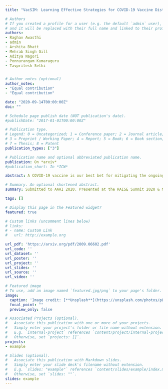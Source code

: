 ```yaml
---
title: "VacSIM: Learning Effective Strategies for COVID-19 Vaccine Distribution using Reinforcement Learning"

# Authors
# If you created a profile for a user (e.g. the default `admin` user), write the username (folder name) here 
# and it will be replaced with their full name and linked to their profile.
authors:
- Raghav Awasthi 
- admin
- Arshita Bhatt
- Mehrab Singh Gill
- Aditya Nagori
- Ponnurangam Kumaraguru
- Tavpritesh Sethi


# Author notes (optional)
author_notes:
- "Equal contribution"
- "Equal contribution"

date: "2020-09-14T00:00:00Z"
doi: ""

# Schedule page publish date (NOT publication's date).
#publishDate: "2017-01-01T00:00:00Z"

# Publication type.
# Legend: 0 = Uncategorized; 1 = Conference paper; 2 = Journal article;
# 3 = Preprint / Working Paper; 4 = Report; 5 = Book; 6 = Book section;
# 7 = Thesis; 8 = Patent
publication_types: ["3"]

# Publication name and optional abbreviated publication name.
publication: On *arxiv*
#publication_short: In *ICW*

abstract: A COVID-19 vaccine is our best bet for mitigating the ongoing onslaught of the pandemic. However, vaccine is also expected to be a limited resource. An optimal allocation strategy, especially in countries with access inequities and a temporal separation of hot-spots might be an effective way of halting the disease spread. We approach this problem by proposing a novel pipeline VacSIM that dovetails Actor-Critic using Kronecker-Factored Trust Region (ACKTR) model into a Contextual Bandits approach for optimizing the distribution of COVID-19 vaccine. Whereas the ACKTR model suggests better actions and rewards, Contextual Bandits allow online modifications that may need to be implemented on a day-to-day basis in the real world scenario. We evaluate this framework against a naive allocation approach of distributing vaccine proportional to the incidence of COVID-19 cases in five different States across India and demonstrate up to 100,000 additional lives potentially saved and a five-fold increase in the efficacy of limiting the spread over a period of 30 days through the VacSIM approach. We also propose novel evaluation strategies including a standard compartmental model based projections and a causality preserving evaluation of our model. Finally, we contribute a new Open-AI environment meant for the vaccine distribution scenario, and open-source VacSIM for wide testing and applications across the globe.

# Summary. An optional shortened abstract.
summary: Submitted to AAAI 2020. Presented at the RAISE Summit 2020 & MIT’s 'Vaccines For All' Conference.

tags: []

# Display this page in the Featured widget?
featured: true

# Custom links (uncomment lines below)
# links:
# - name: Custom Link
#   url: http://example.org

url_pdf: 'https://arxiv.org/pdf/2009.06602.pdf'
url_code: ''
url_dataset: ''
url_poster: ''
url_project: ''
url_slides: ''
url_source: ''
url_video: ''

# Featured image
# To use, add an image named `featured.jpg/png` to your page's folder. 
image:
  caption: 'Image credit: [**Unsplash**](https://unsplash.com/photos/pLCdAaMFLTE)'
  focal_point: ""
  preview_only: false

# Associated Projects (optional).
#   Associate this publication with one or more of your projects.
#   Simply enter your project's folder or file name without extension.
#   E.g. `internal-project` references `content/project/internal-project/index.md`.
#   Otherwise, set `projects: []`.
projects:
- example

# Slides (optional).
#   Associate this publication with Markdown slides.
#   Simply enter your slide deck's filename without extension.
#   E.g. `slides: "example"` references `content/slides/example/index.md`.
#   Otherwise, set `slides: ""`.
slides: example
---
```


